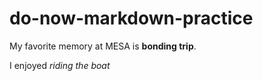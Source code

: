# do-now-markdown-practice


My favorite memory at MESA is **bonding trip**.  

I enjoyed *riding the boat*

